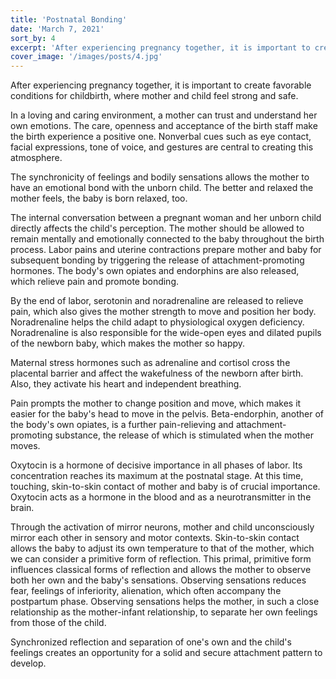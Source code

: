 ```yaml
---
title: 'Postnatal Bonding'
date: 'March 7, 2021'
sort_by: 4
excerpt: 'After experiencing pregnancy together, it is important to create favorable conditions for childbirth'
cover_image: '/images/posts/4.jpg'
---
```


After experiencing pregnancy together, it is important to create favorable conditions for childbirth, where mother and child feel strong and safe.

In a loving and caring environment, a mother can trust and understand her own emotions. The care, openness and acceptance of the birth staff make the birth experience a positive one. Nonverbal cues such as eye contact, facial expressions, tone of voice, and gestures are central to creating this atmosphere.

The synchronicity of feelings and bodily sensations allows the mother to have an emotional bond with the unborn child. The better and relaxed the mother feels, the baby is born relaxed, too.

The internal conversation between a pregnant woman and her unborn child directly affects the child's perception. The mother should be allowed to remain mentally and emotionally connected to the baby throughout the birth process.
Labor pains and uterine contractions prepare mother and baby for subsequent bonding by triggering the release of attachment-promoting hormones. The body's own opiates and endorphins are also released, which relieve pain and promote bonding.

By the end of labor, serotonin and noradrenaline are released to relieve pain, which also gives the mother strength to move and position her body. Noradrenaline helps the child adapt to physiological oxygen deficiency. Noradrenaline is also responsible for the wide-open eyes and dilated pupils of the newborn baby, which makes the mother so happy.

Maternal stress hormones such as adrenaline and cortisol cross the placental barrier and affect the wakefulness of the newborn after birth. Also, they activate his heart and independent breathing.

Pain prompts the mother to change position and move, which makes it easier for the baby's head to move in the pelvis.
Beta-endorphin, another of the body's own opiates, is a further pain-relieving and attachment-promoting substance, the release of which is stimulated when the mother moves.

Oxytocin is a hormone of decisive importance in all phases of labor. Its concentration reaches its maximum at the postnatal stage. At this time, touching, skin-to-skin contact of mother and baby is of crucial importance. Oxytocin acts as a hormone in the blood and as a neurotransmitter in the brain.

Through the activation of mirror neurons, mother and child unconsciously mirror each other in sensory and motor contexts. Skin-to-skin contact allows the baby to adjust its own temperature to that of the mother, which we can consider a primitive form of reflection. This primal, primitive form influences classical forms of reflection and allows the mother to observe both her own and the baby's sensations. Observing sensations reduces fear, feelings of inferiority, alienation, which often accompany the postpartum phase. Observing sensations helps the mother, in such a close relationship as the mother-infant relationship, to separate her own feelings from those of the child.

Synchronized reflection and separation of one's own and the child's feelings creates an opportunity for a solid and secure attachment pattern to develop.

